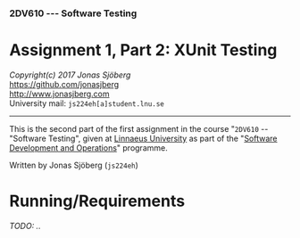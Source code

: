 ### 2DV610 --- Software Testing

Assignment 1, Part 2: XUnit Testing
===================================
*Copyright(c) 2017 Jonas Sjöberg*  
<https://github.com/jonasjberg>  
<http://www.jonasjberg.com>  
University mail: `js224eh[a]student.lnu.se`  

--------------------------------------------------------------------------------

This is the second part of the first assignment in the course "`2DV610` --
"Software Testing", given at [Linnaeus University](https://lnu.se/en/) as part
of the "[Software Development and Operations](https://udm-devops.se/)"
programme.

Written by Jonas Sjöberg (`js224eh`)



Running/Requirements
====================
*TODO: ..*

